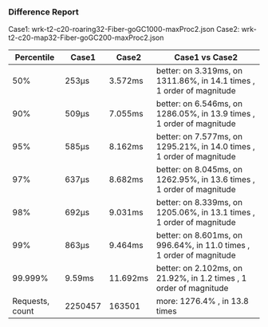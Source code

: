 ### Difference Report
Case1: wrk-t2-c20-roaring32-Fiber-goGC1000-maxProc2.json
Case2: wrk-t2-c20-map32-Fiber-goGC200-maxProc2.json

|Percentile|Case1|Case2|Case1 vs Case2|
|---|---|---|---|
|50%|253µs|3.572ms|better: on 3.319ms, on 1311.86%, in 14.1 times , 1 order of magnitude|
|90%|509µs|7.055ms|better: on 6.546ms, on 1286.05%, in 13.9 times , 1 order of magnitude|
|95%|585µs|8.162ms|better: on 7.577ms, on 1295.21%, in 14.0 times , 1 order of magnitude|
|97%|637µs|8.682ms|better: on 8.045ms, on 1262.95%, in 13.6 times , 1 order of magnitude|
|98%|692µs|9.031ms|better: on 8.339ms, on 1205.06%, in 13.1 times , 1 order of magnitude|
|99%|863µs|9.464ms|better: on 8.601ms, on 996.64%, in 11.0 times , 1 order of magnitude|
|99.999%|9.59ms|11.692ms|better: on 2.102ms, on 21.92%, in 1.2 times , 1 order of magnitude|
|Requests, count|2250457|163501|more: 1276.4% , in 13.8 times |
